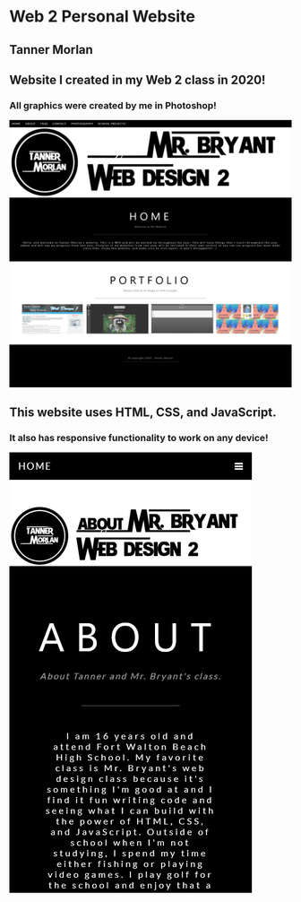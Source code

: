 

# Web 2 Personal Website

## Tanner Morlan


## Website I created in my Web 2 class in 2020!

### All graphics were created by me in Photoshop!

![homepage.png](img/homepage.png "Homepage")

## This website uses HTML, CSS, and JavaScript.

### It also has responsive functionality to work on any device!

![homepage-responsive.png](img/homepage-responsive.png "Responsive Homepage")